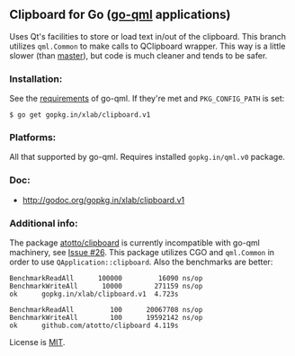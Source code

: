 ## Clipboard for Go ([go-qml](http://godoc.org/gopkg.in/qml.v0) applications)

Uses Qt's facilities to store or load text in/out of the clipboard. This branch utilizes `qml.Common` to make calls to QClipboard wrapper. This way is a little slower (than [master](https://github.com/xlab/clipboard/tree/master)), but code is much cleaner and tends to be safer.

### Installation:

See the [requirements](https://github.com/go-qml/qml/tree/master) of go-qml. If they're met and `PKG_CONFIG_PATH` is set:

    $ go get gopkg.in/xlab/clipboard.v1

### Platforms:

All that supported by go-qml. Requires installed `gopkg.in/qml.v0` package.

### Doc: 

* http://godoc.org/gopkg.in/xlab/clipboard.v1

### Additional info:

The package [atotto/clipboard](https://github.com/atotto/clipboard) is currently incompatible with go-qml machinery, see [Issue #26](https://github.com/go-qml/qml/issues/26).
This package utilizes CGO and `qml.Common` in order to use `QApplication::clipboard`. Also the benchmarks are better:

```
BenchmarkReadAll	  100000	     16090 ns/op
BenchmarkWriteAll	   10000	    271159 ns/op
ok  	gopkg.in/xlab/clipboard.v1	4.723s
```

```
BenchmarkReadAll	     100	  20067708 ns/op
BenchmarkWriteAll	     100	  19592142 ns/op
ok  	github.com/atotto/clipboard	4.119s
```

License is [MIT](http://xlab.mit-license.org).
